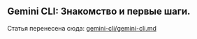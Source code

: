 ## Gemini CLI: Знакомство и первые шаги.

Статья перенесена сюда: [gemini-cli/gemini-cli.md](gemini-cli/gemini-cli.md)